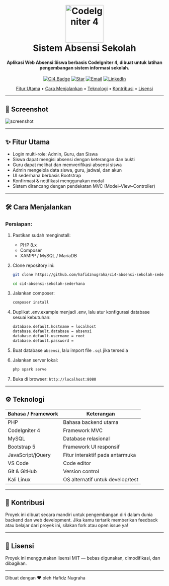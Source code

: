 <h1 align="center">
  <br>
  <img src="https://images.seeklogo.com/logo-png/49/2/codeigniter-logo-png_seeklogo-492908.png" alt="CodeIgniter 4" width="120">
  <br>
  Sistem Absensi Sekolah
  <br>
</h1>

<h4 align="center">Aplikasi Web Absensi Siswa berbasis CodeIgniter 4, dibuat untuk latihan pengembangan sistem informasi sekolah.</h4>

<p align="center">
  <a href="#"><img src="https://img.shields.io/badge/CodeIgniter4-%23EE4623.svg?style=flat&logo=codeigniter&logoColor=white" alt="CI4 Badge" /></a>
  <a href="https://github.com/hafidznugraha/ci4-absensi-sekolah-sederhana"><img src="https://img.shields.io/github/stars/hafidznugraha/ci4-absensi-sekolah-sederhana?style=social" alt="Star"></a>
  <a href="mailto:nugrahahafidz02@gmail.com"><img src="https://img.shields.io/badge/email-kontak-green.svg" alt="Email"></a>
  <a href="https://www.linkedin.com/in/hafidz-nugraha-sisfo-unjani"><img src="https://img.shields.io/badge/LinkedIn-Hubungi-blue.svg" alt="LinkedIn"></a>
</p>

<p align="center">
  <a href="#fitur-utama">Fitur Utama</a> •
  <a href="#cara-menjalankan">Cara Menjalankan</a> •
  <a href="#teknologi">Teknologi</a> •
  <a href="#kontribusi">Kontribusi</a> •
  <a href="#lisensi">Lisensi</a>
</p>

---

## 📸 Screenshot

![screenshot](https://raw.githubusercontent.com/hafidznugraha/web-absensi/main/public/screenshots/dashboard_admin.png)

---

## ✨ Fitur Utama

- Login multi-role: Admin, Guru, dan Siswa
- Siswa dapat mengisi absensi dengan keterangan dan bukti
- Guru dapat melihat dan memverifikasi absensi siswa
- Admin mengelola data siswa, guru, jadwal, dan akun
- UI sederhana berbasis Bootstrap
- Konfirmasi & notifikasi menggunakan modal
- Sistem dirancang dengan pendekatan MVC (Model–View–Controller)

---

## 🛠️ Cara Menjalankan

### Persiapan:
1. Pastikan sudah menginstall:
   - PHP 8.x
   - Composer
   - XAMPP / MySQL / MariaDB

2. Clone repository ini:
   ```bash
   git clone https://github.com/hafidznugraha/ci4-absensi-sekolah-sederhana.git
   ```
   ```bash
   cd ci4-absensi-sekolah-sederhana
3. Jalankan composer:
   ```bash
   composer install
5. Duplikat .env.example menjadi .env, lalu atur konfigurasi database sesuai kebutuhan:
   ```bash
   database.default.hostname = localhost
   database.default.database = absensi
   database.default.username = root
   database.default.password =
6. Buat database `absensi`, lalu import file `.sql` jika tersedia
7. Jalankan server lokal:
   ```bash
   php spark serve
9. Buka di browser:
   `http://localhost:8080`

---

## ⚙️ Teknologi
| Bahasa / Framework | Keterangan                       |
| ------------------ | -------------------------------- |
| PHP                | Bahasa backend utama             |
| CodeIgniter 4      | Framework MVC                    |
| MySQL              | Database relasional              |
| Bootstrap 5        | Framework UI responsif           |
| JavaScript/jQuery  | Fitur interaktif pada antarmuka  |
| VS Code            | Code editor                      |
| Git & GitHub       | Version control                  |
| Kali Linux         | OS alternatif untuk develop/test |

---

## 🤝 Kontribusi
Proyek ini dibuat secara mandiri untuk pengembangan diri dalam dunia backend dan web development.
Jika kamu tertarik memberikan feedback atau belajar dari proyek ini, silakan fork atau open issue ya!

---

## 📄 Lisensi
Proyek ini menggunakan lisensi MIT — bebas digunakan, dimodifikasi, dan dibagikan.

---

Dibuat dengan ❤️ oleh Hafidz Nugraha
